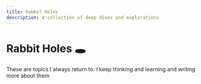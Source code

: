 ```yaml
---
title: Rabbit Holes
description: A collection of deep dives and explorations
---
```


# Rabbit Holes 🕳️

These are topics I always return to. I keep thinking and learning and writing more about them. 

<!-- Blog posts will be automatically inserted here by the build script --> 